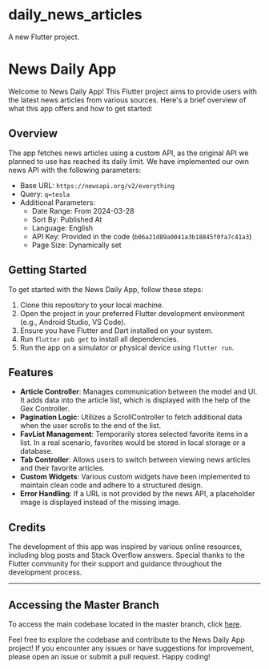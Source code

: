 # daily_news_articles

A new Flutter project.
# News Daily App

Welcome to News Daily App! This Flutter project aims to provide users with the latest news articles from various sources. Here's a brief overview of what this app offers and how to get started:

## Overview

The app fetches news articles using a custom API, as the original API we planned to use has reached its daily limit. We have implemented our own news API with the following parameters:

- Base URL: `https://newsapi.org/v2/everything`
- Query: `q=tesla`
- Additional Parameters: 
  - Date Range: From 2024-03-28
  - Sort By: Published At
  - Language: English
  - API Key: Provided in the code (`b06a21d89a0041a3b18845f0fa7c41a3`)
  - Page Size: Dynamically set

## Getting Started

To get started with the News Daily App, follow these steps:

1. Clone this repository to your local machine.
2. Open the project in your preferred Flutter development environment (e.g., Android Studio, VS Code).
3. Ensure you have Flutter and Dart installed on your system.
4. Run `flutter pub get` to install all dependencies.
5. Run the app on a simulator or physical device using `flutter run`.

## Features

- **Article Controller**: Manages communication between the model and UI. It adds data into the article list, which is displayed with the help of the Gex Controller.
- **Pagination Logic**: Utilizes a ScrollController to fetch additional data when the user scrolls to the end of the list.
- **FavList Management**: Temporarily stores selected favorite items in a list. In a real scenario, favorites would be stored in local storage or a database.
- **Tab Controller**: Allows users to switch between viewing news articles and their favorite articles.
- **Custom Widgets**: Various custom widgets have been implemented to maintain clean code and adhere to a structured design.
- **Error Handling**: If a URL is not provided by the news API, a placeholder image is displayed instead of the missing image.

## Credits

The development of this app was inspired by various online resources, including blog posts and Stack Overflow answers. Special thanks to the Flutter community for their support and guidance throughout the development process.

---
## Accessing the Master Branch

To access the main codebase located in the master branch, click [here](https://github.com/harshgmx47/Daily-News-Articles/tree/master).

Feel free to explore the codebase and contribute to the News Daily App project! If you encounter any issues or have suggestions for improvement, please open an issue or submit a pull request. Happy coding!
